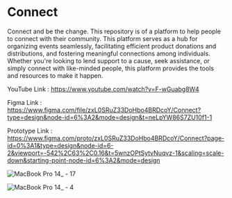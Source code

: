 # Connect
Connect and be the change.
This repository is of a platform to help people to connect with their community. This platform serves as a hub for organizing events seamlessly, facilitating efficient product donations and distributions, and fostering meaningful connections among individuals. Whether you're looking to lend support to a cause, seek assistance, or simply connect with like-minded people, this platform provides the tools and resources to make it happen.

YouTube Link : https://www.youtube.com/watch?v=F-wGuabg8W4

Figma Link : https://www.figma.com/file/zxL0SRuZ33DoHbo4BRDcoY/Connect?type=design&node-id=6%3A2&mode=design&t=neLpYW86S7ZU10f1-1

Prototype Link : https://www.figma.com/proto/zxL0SRuZ33DoHbo4BRDcoY/Connect?page-id=0%3A1&type=design&node-id=6-2&viewport=-542%2C63%2C0.16&t=5wnzOPtSytvNuqvz-1&scaling=scale-down&starting-point-node-id=6%3A2&mode=design

![MacBook Pro 14_ - 17](https://github.com/ShivamRani/Connect/assets/83000202/eb662a32-64ad-4967-97c1-6c17142e17d1) 

![MacBook Pro 14_ - 4](https://github.com/ShivamRani/Connect/assets/83000202/87b629aa-c275-443c-87dd-ef9a7ff6b59d)
